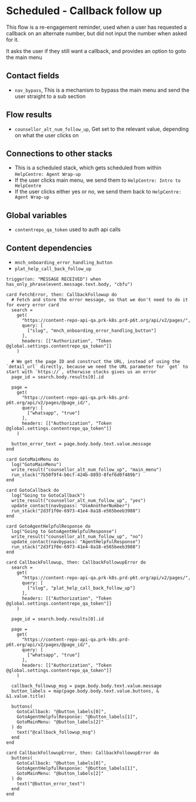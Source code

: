 # Scheduled - Callback follow up

This flow is a re-engagement reminder, used when a user has requested a callback on an alternate number, but did not input the number when asked for it.

It asks the user if they still want a callback, and provides an option to goto the main menu

## Contact fields

* `nav_bypass`, This is a mechanism to bypass the main menu and send the user straight to a sub section

## Flow results

* `counsellor_alt_num_follow_up`, Get set to the relevant value, depending on what the user clicks on

## Connections to other stacks

* This is a scheduled stack, which gets scheduled from within `HelpCentre: Agent Wrap-up`
* If the user clicks main menu, we send them to `HelpCentre: Intro to HelpCentre`
* If the user clicks either yes or no, we send them back to `HelpCentre: Agent Wrap-up`

## Global variables

* `contentrepo_qa_token` used to auth api calls

## Content dependencies

* `mnch_onboarding_error_handling_button`
* `plat_help_call_back_follow_up`

```stack
trigger(on: "MESSAGE RECEIVED") when has_only_phrase(event.message.text.body, "cbfu")

card FetchError, then: CallbackFollowup do
  # Fetch and store the error message, so that we don't need to do it for every error card
  search =
    get(
      "https://content-repo-api-qa.prk-k8s.prd-p6t.org/api/v2/pages/",
      query: [
        ["slug", "mnch_onboarding_error_handling_button"]
      ],
      headers: [["Authorization", "Token @global.settings.contentrepo_qa_token"]]
    )

  # We get the page ID and construct the URL, instead of using the `detail_url` directly, because we need the URL parameter for `get` to start with `https://`, otherwise stacks gives us an error
  page_id = search.body.results[0].id

  page =
    get(
      "https://content-repo-api-qa.prk-k8s.prd-p6t.org/api/v2/pages/@page_id/",
      query: [
        ["whatsapp", "true"]
      ],
      headers: [["Authorization", "Token @global.settings.contentrepo_qa_token"]]
    )

  button_error_text = page.body.body.text.value.message
end

card GotoMainMenu do
  log("GotoMainMenu")
  write_result("counsellor_alt_num_follow_up", "main_menu")
  run_stack("7b50f9f4-b6cf-424b-8893-8fef6d0f489b")
end

card GotoCallback do
  log("Going to GotoCallback")
  write_result("counsellor_alt_num_follow_up", "yes")
  update_contact(navbypass: "UseAnotherNumber")
  run_stack("2d3f1f0e-6973-41e4-8a18-e565beeb3988")
end

card GotoAgentHelpfulResponse do
  log("Going to GotoAgentHelpfulResponse")
  write_result("counsellor_alt_num_follow_up", "no")
  update_contact(navbypass: "AgentHelpfulResponse")
  run_stack("2d3f1f0e-6973-41e4-8a18-e565beeb3988")
end

```

<!-- { section: "9af0e671-6ba5-4686-85e2-731ddd01ad85", x: 0, y: 0} -->

```stack
card CallbackFollowup, then: CallbackFollowupError do
  search =
    get(
      "https://content-repo-api-qa.prk-k8s.prd-p6t.org/api/v2/pages/",
      query: [
        ["slug", "plat_help_call_back_follow_up"]
      ],
      headers: [["Authorization", "Token @global.settings.contentrepo_qa_token"]]
    )

  page_id = search.body.results[0].id

  page =
    get(
      "https://content-repo-api-qa.prk-k8s.prd-p6t.org/api/v2/pages/@page_id/",
      query: [
        ["whatsapp", "true"]
      ],
      headers: [["Authorization", "Token @global.settings.contentrepo_qa_token"]]
    )

  callback_followup_msg = page.body.body.text.value.message
  button_labels = map(page.body.body.text.value.buttons, & &1.value.title)

  buttons(
    GotoCallback: "@button_labels[0]",
    GotoAgentHelpfulResponse: "@button_labels[1]",
    GotoMainMenu: "@button_labels[2]"
  ) do
    text("@callback_followup_msg")
  end
end

card CallbackFollowupError, then: CallbackFollowupError do
  buttons(
    GotoCallback: "@button_labels[0]",
    GotoAgentHelpfulResponse: "@button_labels[1]",
    GotoMainMenu: "@button_labels[2]"
  ) do
    text("@button_error_text")
  end
end

```